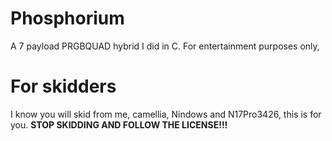 # Phosphorium
A 7 payload PRGBQUAD hybrid I did in C. For entertainment purposes only,

# For skidders
I know you will skid from me, camellia, Nindows and N17Pro3426, this is for you. **STOP SKIDDING AND FOLLOW THE LICENSE!!!**
